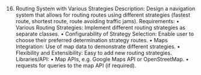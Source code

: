 16. Routing System with Various Strategies
Description:
Design a navigation system that allows for routing
routes using different strategies (fastest route, shortest
route, route avoiding traffic jams).
Requirements:
• Various Routing Strategies: Implement
different routing strategies as separate classes.
• Configurability of Strategy Selection: Enable
user to choose their preferred determination strategy
routes.
• Maps Integration: Use of map data
to demonstrate different strategies.
• Flexibility and Extensibility: Easy to add
new routing strategies.
Libraries/API:
• Map APIs, e.g. Google Maps API or OpenStreetMap.
• requests for queries to the map API (if required).
